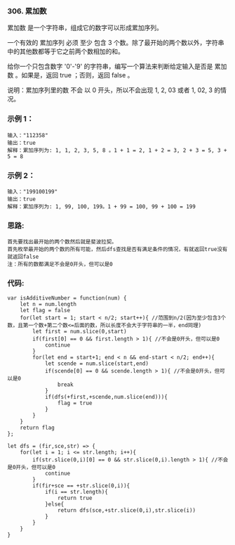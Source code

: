 ### 306. 累加数
累加数 是一个字符串，组成它的数字可以形成累加序列。

一个有效的 累加序列 必须 至少 包含 3 个数。除了最开始的两个数以外，字符串中的其他数都等于它之前两个数相加的和。

给你一个只包含数字 '0'-'9' 的字符串，编写一个算法来判断给定输入是否是 累加数 。如果是，返回 true ；否则，返回 false 。

说明：累加序列里的数 不会 以 0 开头，所以不会出现 1, 2, 03 或者 1, 02, 3 的情况。

### 示例 1：
    输入："112358"
    输出：true 
    解释：累加序列为: 1, 1, 2, 3, 5, 8 。1 + 1 = 2, 1 + 2 = 3, 2 + 3 = 5, 3 + 5 = 8

### 示例 2：
    输入："199100199"
    输出：true 
    解释：累加序列为: 1, 99, 100, 199。1 + 99 = 100, 99 + 100 = 199

### 思路:
    首先要找出最开始的两个数然后就是斐波拉契。
    首先枚举最开始的两个数的所有可能，然后dfs查找是否有满足条件的情况，有就返回true没有就返回false
    注：所有的数都满足不会是0开头，但可以是0

### 代码:
    var isAdditiveNumber = function(num) {
        let n = num.length
        let flag = false
        for(let start = 1; start < n/2; start++){ //范围到n/2(因为至少包含3个数，且第一个数+第二个数<=后面的数，所以长度不会大于字符串的一半，end同理)
            let first = num.slice(0,start)
            if(first[0] == 0 && first.length > 1){ //不会是0开头，但可以是0
                continue
            }
            for(let end = start+1; end < n && end-start < n/2; end++){
                let scende = num.slice(start,end)
                if(scende[0] == 0 && scende.length > 1){ //不会是0开头，但可以是0
                    break
                }
                if(dfs(+first,+scende,num.slice(end))){
                    flag = true
                }
            }
        }
        return flag
    };

    let dfs = (fir,sce,str) => {
        for(let i = 1; i <= str.length; i++){
            if(str.slice(0,i)[0] == 0 && str.slice(0,i).length > 1){ //不会是0开头，但可以是0
                continue
            }
            if(fir+sce == +str.slice(0,i)){
                if(i == str.length){
                    return true
                }else{
                    return dfs(sce,+str.slice(0,i),str.slice(i))
                }
            }
        }
    }